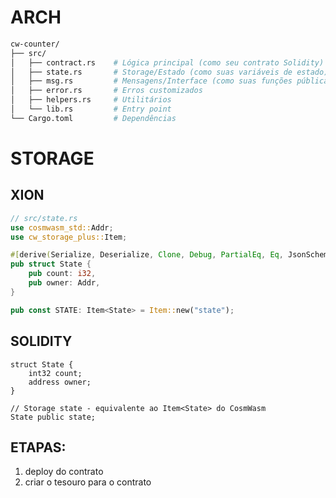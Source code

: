# ARCH

```bash
cw-counter/
├── src/
│   ├── contract.rs    # Lógica principal (como seu contrato Solidity)
│   ├── state.rs       # Storage/Estado (como suas variáveis de estado)
│   ├── msg.rs         # Mensagens/Interface (como suas funções públicas)
│   ├── error.rs       # Erros customizados
│   ├── helpers.rs     # Utilitários
│   └── lib.rs         # Entry point
└── Cargo.toml         # Dependências
```

# STORAGE

## XION

```rust
// src/state.rs
use cosmwasm_std::Addr;
use cw_storage_plus::Item;

#[derive(Serialize, Deserialize, Clone, Debug, PartialEq, Eq, JsonSchema)]
pub struct State {
    pub count: i32,
    pub owner: Addr,
}

pub const STATE: Item<State> = Item::new("state");
```

## SOLIDITY

```solidity
struct State {
    int32 count;
    address owner;
}

// Storage state - equivalente ao Item<State> do CosmWasm
State public state;
```


## ETAPAS:

1. deploy do contrato
2. criar o tesouro para o contrato